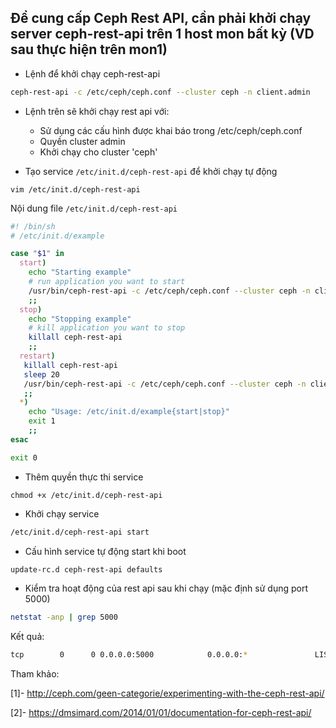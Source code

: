 
## Để cung cấp Ceph Rest API, cần phải khởi chạy server ceph-rest-api trên 1 host mon bất kỳ (VD sau thực hiện trên mon1)

- Lệnh để khởi chạy ceph-rest-api
```sh
ceph-rest-api -c /etc/ceph/ceph.conf --cluster ceph -n client.admin
```

- Lệnh trên sẽ khởi chạy rest api với:

  - Sử dụng các cấu hình được khai báo trong /etc/ceph/ceph.conf
  - Quyền cluster admin
  - Khởi chạy cho cluster 'ceph'

- Tạo service `/etc/init.d/ceph-rest-api` để khởi chạy tự động
```
vim /etc/init.d/ceph-rest-api
```

Nội dung file `/etc/init.d/ceph-rest-api`

```sh
#! /bin/sh
# /etc/init.d/example

case "$1" in
  start)
    echo "Starting example"
    # run application you want to start
    /usr/bin/ceph-rest-api -c /etc/ceph/ceph.conf --cluster ceph -n client.admin &
    ;;
  stop)
    echo "Stopping example"
    # kill application you want to stop
    killall ceph-rest-api
    ;;
  restart)
   killall ceph-rest-api
   sleep 20
   /usr/bin/ceph-rest-api -c /etc/ceph/ceph.conf --cluster ceph -n client.admin
   ;;
  *)
    echo "Usage: /etc/init.d/example{start|stop}"
    exit 1
    ;;
esac

exit 0
```

- Thêm quyền thực thi service
```
chmod +x /etc/init.d/ceph-rest-api
```

- Khởi chạy service
```sh
/etc/init.d/ceph-rest-api start
```

- Cấu hình service tự động start khi boot
```sh
update-rc.d ceph-rest-api defaults
```

- Kiểm tra hoạt động của rest api sau khi chạy (mặc định sử dụng port 5000)
```sh
netstat -anp | grep 5000
```

Kết quả:
```sh
tcp        0      0 0.0.0.0:5000            0.0.0.0:*               LISTEN      2638/python
```

Tham khảo:

[1]- http://ceph.com/geen-categorie/experimenting-with-the-ceph-rest-api/

[2]- https://dmsimard.com/2014/01/01/documentation-for-ceph-rest-api/